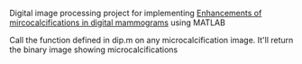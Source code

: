 Digital image processing project for implementing [Enhancements of
mircocalcifications in digital mammograms](http://ieeexplore.ieee.org/document/6208120/) using MATLAB

Call the function defined in dip.m on any microcalcification image. It'll return the binary image showing microcalcifications
